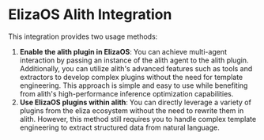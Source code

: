 # ElizaOS Alith Integration

This integration provides two usage methods:

1. **Enable the alith plugin in ElizaOS**: You can achieve multi-agent interaction by passing an instance of the alith agent to the alith plugin. Additionally, you can utilize alith's advanced features such as tools and extractors to develop complex plugins without the need for template engineering. This approach is simple and easy to use while benefiting from alith's high-performance inference optimization capabilities.
2. **Use ElizaOS plugins within alith**: You can directly leverage a variety of plugins from the eliza ecosystem without the need to rewrite them in alith. However, this method still requires you to handle complex template engineering to extract structured data from natural language.
